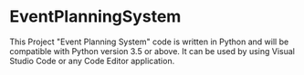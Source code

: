 # EventPlanningSystem
This Project "Event Planning System" code is written in Python and will be compatible with Python version 3.5 or above. It can be used by using Visual Studio Code or any Code Editor application.
